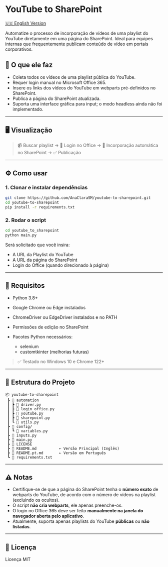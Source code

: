 # YouTube to SharePoint

[🇺🇸 English Version](README.md)

Automatize o processo de incorporação de vídeos de uma playlist do YouTube diretamente em uma página do SharePoint.
Ideal para equipes internas que frequentemente publicam conteúdo de vídeo em portais corporativos.

## 🎯 O que ele faz

- Coleta todos os vídeos de uma playlist pública do YouTube.
- Requer login manual no Microsoft Office 365.
- Insere os links dos vídeos do YouTube em webparts pré-definidos no SharePoint.
- Publica a página do SharePoint atualizada.
- Suporta uma interface gráfica para input; o modo headless ainda não foi implementado.

---

## 🖥️ Visualização

> 📹 Buscar playlist → 🔐 Login no Office → 🧩 Incorporação automática no SharePoint → ✅ Publicação

---

## ⚙️ Como usar

### 1. Clonar e instalar dependências

```bash
git clone https://github.com/AnaClaraSM/youtube-to-sharepoint.git
cd youtube-to-sharepoint
pip install -r requirements.txt
```

### 2. Rodar o script

```bash
cd youtube_to_sharepoint
python main.py
```

Será solicitado que você insira:

- A URL da Playlist do YouTube
- A URL da página do SharePoint
- Login do Office (quando direcionado à página)

---

## 💼 Requisitos

- Python 3.8+
- Google Chrome ou Edge instalados
- ChromeDriver ou EdgeDriver instalados e no PATH
- Permissões de edição no SharePoint
- Pacotes Python necessários:

  - selenium
  - customtkinter (melhorias futuras)

> ✅ Testado no Windows 10 e Chrome 122+

---

## 📂 Estrutura do Projeto

```
📦 youtube-to-sharepoint
 ┣ 📁 automation
 ┃ ┣ 📄 driver.py
 ┃ ┣ 📄 login_office.py
 ┃ ┣ 📄 youtube.py
 ┃ ┣ 📄 sharepoint.py
 ┃ ┗ 📄 utils.py
 ┣ 📁 config/
 ┃ ┗ 📄 variables.py
 ┣ 📄 inputs.py
 ┣ 📄 main.py
 ┣ 📄 LICENSE
 ┣ 📄 README.md          ← Versão Principal (Inglês)
 ┣ 📄 README.pt.md       ← Versão em Português
 ┗ 📄 requirements.txt
```

---

## ⚠️ Notas

- Certifique-se de que a página do SharePoint tenha o **número exato** de webparts do YouTube, de acordo com o número de vídeos na playlist (excluindo os ocultos).
- O script **não cria webparts**, ele apenas preenche-os.
- O login no Office 365 deve ser feito **manualmente na janela do navegador aberta pelo aplicativo**.
- Atualmente, suporta apenas playlists do YouTube **públicas** ou **não listadas**.

---

## 📜 Licença

Licença MIT
